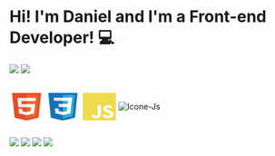 # Hi! I'm Daniel and I'm a Front-end Developer! 💻

<img height="180em" src="https://github-readme-streak-stats.herokuapp.com/?user=danielmrz-dev&theme=dracula&hide_border=false"> <img height="180em" src="https://github-readme-stats.vercel.app/api/top-langs/?username=danielmrz-dev&theme=dracula">


<div style="display: inline_block"><br>
  <img align="center" alt="Icone-HTML" height="50" width="60" src="https://raw.githubusercontent.com/devicons/devicon/master/icons/html5/html5-original.svg">
  <img align="center" alt="Icone-CSS" height="50" width="60" src="https://raw.githubusercontent.com/devicons/devicon/master/icons/css3/css3-original.svg">
  <img align="center" alt="Icone-Js" height="50" width="60" src="https://raw.githubusercontent.com/devicons/devicon/master/icons/javascript/javascript-plain.svg">
  <img align="center" alt="Icone-Js" height="50" width="60" src="https://cdn.jsdelivr.net/gh/devicons/devicon/icons/tailwindcss/tailwindcss-plain.svg">	

</div>

##

<div> 
  <a href="https://www.youtube.com/channel/UCLIZ8hHjcU8OxrIS3sb0zQw" target="_blank"><img src="https://img.shields.io/badge/YouTube-FF0000?style=for-the-badge&logo=youtube&logoColor=white" target="_blank"></a>
  <a href="https://www.instagram.com/danielmrzviolao/" target="_blank"><img src="https://img.shields.io/badge/-Instagram-%23E4405F?style=for-the-badge&logo=instagram&logoColor=white" target="_blank"></a>
	<a href = "mailto:danielmrz.dev@gmail.com"><img src="https://img.shields.io/badge/-Gmail-%23333?style=for-the-badge&logo=gmail&logoColor=white" target="_blank"></a>
  <a href="https://www.linkedin.com/in/danielmrz-dev" target="_blank"><img src="https://img.shields.io/badge/-LinkedIn-%230077B5?style=for-the-badge&logo=linkedin&logoColor=white" target="_blank"></a>   
</div>

